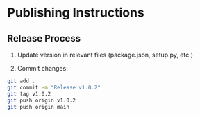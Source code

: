# Publishing Instructions

## Release Process

1. Update version in relevant files (package.json, setup.py, etc.)

2. Commit changes:
```bash
git add .
git commit -m "Release v1.0.2"
git tag v1.0.2
git push origin v1.0.2
git push origin main
